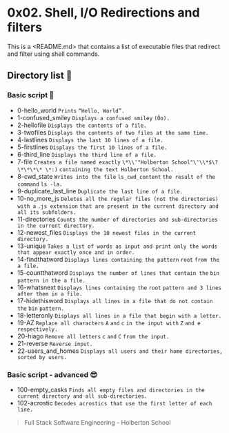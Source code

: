 # 0x02. Shell, I/O Redirections and filters

This is a <README.md> that contains a list of executable files that redirect and
filter using shell commands.

## Directory list :page_facing_up:

### Basic script :monocle_face:

* 0-hello_world `Prints` `“Hello, World”.`
* 1-confused_smiley `Displays a confused smiley` `(Ôo).`
* 2-hellofile `Displays the contents of a file.`
* 3-twofiles `Displays the contents of two files at the same time.`
* 4-lastlines `Displays the last 10 lines of a file.`
* 5-firstlines `Displays the first 10 lines of a file.`
* 6-third_line `Displays the third line of a file.`
* 7-file `Creates a file named exactly` `\*\\'"Holberton School"\'\\*$\?\*\*\*\*
\*:)` `containing the text Holberton School.`
* 8-cwd_state `Writes into the file` `ls_cwd_content` `the result of the
command` `ls -la.`
* 9-duplicate_last_line `Duplicate the last line of a file.`
* 10-no_more_js `Deletes all the regular files (not the directories) with a`
`.js extension` `that are present in the current directory and all its
subfolders.`
* 11-directories `Counts the number of directories and sub-directories in the
current directory.`
* 12-newest_files `Displays the 10 newest files in the current directory.`
* 13-unique `Takes a list of words as input and print only the words that appear
exactly once and in order.`
* 14-findthatword `Displays lines containing the pattern` `root` `from the a
file.`
* 15-countthatword `Displays the number of lines that contain the` `bin`
`pattern in the a file.`
* 16-whatsnext `Displays lines containing the` `root` `pattern and 3 lines after
them in a file.`
* 17-hidethisword `Displays all lines in a file that do not contain the` `bin`
`pattern.`
* 18-letteronly `Displays all lines in a file that begin with a letter.`
* 19-AZ `Replace all characters` `A` `and` `c` `in the input with` `Z` `and e
respectively.`
* 20-hiago `Remove all letters` `c` `and` `C` `from the input.`
* 21-reverse `Reverse input.`
* 22-users_and_homes `Displays all users and their home directories, sorted by
users.`

### Basic script - advanced :sunglasses:

* 100-empty_casks `Finds all empty files and directories in the current
directory and all sub-directories.`
* 102-acrostic `Decodes acrostics that use the first letter of each line.`


> Full Stack Software Engineering - Holberton School